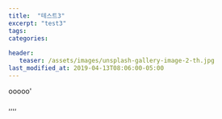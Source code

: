```yaml
---
title:  "테스트3"
excerpt: "test3"
tags:
categories:
    
header:
   teaser: /assets/images/unsplash-gallery-image-2-th.jpg
last_modified_at: 2019-04-13T08:06:00-05:00
---
```


ooooo'


,,,,